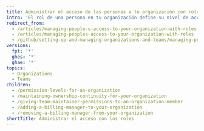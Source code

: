```yaml
---
title: Administrar el acceso de las personas a tu organización con roles
intro: 'El rol de una persona en tu organización define su nivel de acceso a tu organización, sus configuraciones y tus datos. Puedes convertir a personas en propietarios, miembros o gerentes de facturación para tu organización, o puedes darles permisos de mantenedor del equipo.'
redirect_from:
  - /articles/managing-people-s-access-to-your-organization-with-roles
  - /articles/managing-peoples-access-to-your-organization-with-roles
  - /github/setting-up-and-managing-organizations-and-teams/managing-peoples-access-to-your-organization-with-roles
versions:
  fpt: '*'
  ghes: '*'
  ghae: '*'
topics:
  - Organizations
  - Teams
children:
  - /permission-levels-for-an-organization
  - /maintaining-ownership-continuity-for-your-organization
  - /giving-team-maintainer-permissions-to-an-organization-member
  - /adding-a-billing-manager-to-your-organization
  - /removing-a-billing-manager-from-your-organization
shortTitle: Administrar el acceso con los roles
---
```


